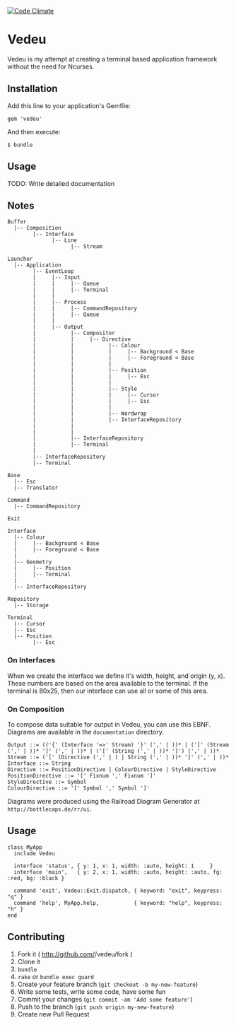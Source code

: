 [![Code Climate](https://codeclimate.com/github/gavinlaking/vedeu.png)](https://codeclimate.com/github/gavinlaking/vedeu)

# Vedeu

Vedeu is my attempt at creating a terminal based application framework without the need for Ncurses.

## Installation

Add this line to your application's Gemfile:

    gem 'vedeu'

And then execute:

    $ bundle

## Usage

TODO: Write detailed documentation

## Notes

    Buffer
      |-- Composition
            |-- Interface
                  |-- Line
                        |-- Stream

    Launcher
      |-- Application
            |-- EventLoop
            |     |-- Input
            |     |     |-- Queue
            |     |     |-- Terminal
            |     |
            |     |-- Process
            |     |     |-- CommandRepository
            |     |     |-- Queue
            |     |
            |     |-- Output
            |           |-- Compositor
            |           |     |-- Directive
            |           |           |-- Colour
            |           |           |     |-- Background < Base
            |           |           |     |-- Foreground < Base
            |           |           |
            |           |           |-- Position
            |           |           |     |-- Esc
            |           |           |
            |           |           |-- Style
            |           |           |     |-- Cursor
            |           |           |     |-- Esc
            |           |           |
            |           |           |-- Wordwrap
            |           |           |-- InterfaceRepository
            |           |
            |           |
            |           |-- InterfaceRepository
            |           |-- Terminal
            |
            |-- InterfaceRepository
            |-- Terminal

    Base
      |-- Esc
      |-- Translator

    Command
      |-- CommandRepository

    Exit

    Interface
      |-- Colour
      |     |-- Background < Base
      |     |-- Foreground < Base
      |
      |-- Geometry
      |     |-- Position
      |     |-- Terminal
      |
      |-- InterfaceRepository

    Repository
      |-- Storage

    Terminal
      |-- Cursor
      |-- Esc
      |-- Position
            |-- Esc

### On Interfaces

When we create the interface we define it's width, height, and origin (y, x).
These numbers are based on the area available to the terminal. If the terminal is 80x25, then our interface can use all or some of this area.

### On Composition

To compose data suitable for output in Vedeu, you can use this EBNF. Diagrams are available in the `documentation` directory.

    Output ::= (('{' (Interface '=>' Stream) '}' (',' | ))* | ('[' (Stream (',' | ))* ']' (',' | ))* | ('[' (String (',' | ))* ']') (',' | ))*
    Stream ::= ('[' (Directive (',' | ) | String (',' | ))* ']' (',' | ))*
    Interface ::= String
    Directive ::= PositionDirective | ColourDirective | StyleDirective
    PositionDirective ::= '[' Fixnum ',' Fixnum ']'
    StyleDirective ::= Symbol
    ColourDirective ::= '[' Symbol ',' Symbol ']'

Diagrams were produced using the Railroad Diagram Generator at `http://bottlecaps.de/rr/ui`.

## Usage

    class MyApp
      include Vedeu

      interface 'status', { y: 1, x: 1, width: :auto, height: 1     }
      interface 'main',   { y: 2, x: 1, width: :auto, height: :auto, fg: :red, bg: :black }

      command 'exit', Vedeu::Exit.dispatch, { keyword: "exit", keypress: "q" }
      command 'help', MyApp.help,           { keyword: "help", keypress: "h" }
    end

## Contributing

1. Fork it ( http://github.com/<my-github-username>/vedeu/fork )
2. Clone it
3. `bundle`
4. `rake` or `bundle exec guard`
5. Create your feature branch (`git checkout -b my-new-feature`)
6. Write some tests, write some code, have some fun
7. Commit your changes (`git commit -am 'Add some feature'`)
8. Push to the branch (`git push origin my-new-feature`)
9. Create new Pull Request
